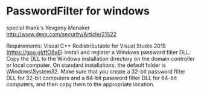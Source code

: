 # PasswordFilter for windows
special thank's Yevgeny Menaker http://www.devx.com/security/Article/21522

Requirements:
               Visual C++ Redistributable for Visual Studio 2015 (https://goo.gl/tfO8xB)
Install and register a Windows password filter DLL:
  Copy the DLL to the Windows installation directory on the domain controller or local computer. On standard 
  installations, the default folder is \Windows\System32. Make sure that you create a 32-bit password filter DLL
  for 32-bit computers and a 64-bit password filter DLL for 64-bit computers, and then copy them to the appropriate location.

  
